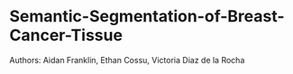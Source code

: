 # Semantic-Segmentation-of-Breast-Cancer-Tissue
Authors: Aidan Franklin, Ethan Cossu, Victoria Diaz de la Rocha
